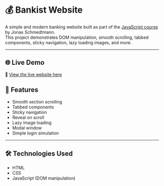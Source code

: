 # 💰 Bankist Website

A simple and modern banking website built as part of the [JavaScript course](https://www.udemy.com/course/the-complete-javascript-course/) by Jonas Schmedtmann.  
This project demonstrates DOM manipulation, smooth scrolling, tabbed components, sticky navigation, lazy loading images, and more.

---

## 🌐 Live Demo

🔗 [View the live website here](https://minaafzli.github.io/Bankist_web/)

## 🚀 Features

- Smooth section scrolling
- Tabbed components
- Sticky navigation
- Reveal on scroll
- Lazy image loading
- Modal window
- Simple login simulation

---

## 🛠️ Technologies Used

- HTML
- CSS
- JavaScript (DOM manipulation)
